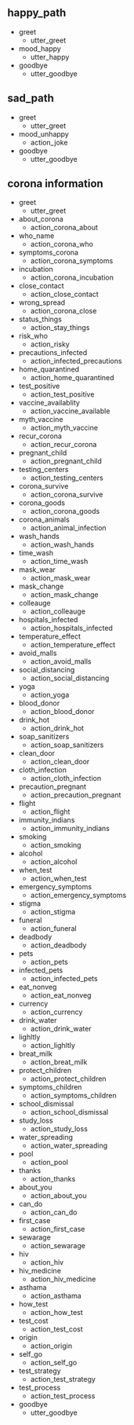 ## happy_path
* greet
  - utter_greet
* mood_happy
  - utter_happy
* goodbye
  - utter_goodbye

## sad_path
* greet
  - utter_greet
* mood_unhappy
  - action_joke
* goodbye
  - utter_goodbye

## corona information
* greet
    - utter_greet
* about_corona
    - action_corona_about
* who_name
    - action_corona_who
* symptoms_corona
    - action_corona_symptoms
* incubation
    - action_corona_incubation
* close_contact
    - action_close_contact
* wrong_spread
    - action_corona_close
* status_things
    - action_stay_things
* risk_who
    - action_risky
* precautions_infected
    - action_infected_precautions
* home_quarantined  
    - action_home_quarantined
* test_positive
    - action_test_positive
* vaccine_availablity
    - action_vaccine_available
* myth_vaccine
    - action_myth_vaccine
* recur_corona
    - action_recur_corona
* pregnant_child
    - action_pregnant_child
* testing_centers
    - action_testing_centers
* corona_survive
    - action_corona_survive
* corona_goods
    - action_corona_goods
* corona_animals
    - action_animal_infection
* wash_hands
    - action_wash_hands
* time_wash
    - action_time_wash
* mask_wear
    - action_mask_wear
* mask_change
    - action_mask_change
* colleauge
    - action_colleauge
* hospitals_infected
    - action_hospitals_infected
* temperature_effect
    - action_temperature_effect
* avoid_malls
    - action_avoid_malls
* social_distancing
    - action_social_distancing
* yoga
    - action_yoga
* blood_donor
    - action_blood_donor
* drink_hot
    - action_drink_hot
* soap_sanitizers
    - action_soap_sanitizers
* clean_door
    - action_clean_door
* cloth_infection
    - action_cloth_infection
* precaution_pregnant
    - action_precaution_pregnant
* flight
    - action_flight
* immunity_indians
    - action_immunity_indians
* smoking
    - action_smoking
* alcohol
    - action_alcohol
* when_test
    - action_when_test
* emergency_symptoms
    - action_emergency_symptoms
* stigma
    - action_stigma
* funeral
    - action_funeral
* deadbody
    - action_deadbody
* pets
    - action_pets
* infected_pets
    - action_infected_pets
* eat_nonveg
    - action_eat_nonveg
* currency
    - action_currency
* drink_water
    - action_drink_water
* lighltly
    - action_lighltly
* breat_milk
    - action_breat_milk
* protect_children
    - action_protect_children
* symptoms_children
    - action_symptoms_children
* school_dismissal
    - action_school_dismissal
* study_loss
    - action_study_loss
* water_spreading
    - action_water_spreading
* pool
    - action_pool
* thanks
    - action_thanks
* about_you
    - action_about_you
* can_do
    - action_can_do
* first_case
    - action_first_case
* sewarage
    - action_sewarage
* hiv
    - action_hiv
* hiv_medicine
    - action_hiv_medicine
* asthama 
    - action_asthama
* how_test
    - action_how_test
* test_cost
    - action_test_cost
* origin
    - action_origin
* self_go
    - action_self_go
* test_strategy
    - action_test_strategy
* test_process
    - action_test_process
* goodbye
    - utter_goodbye